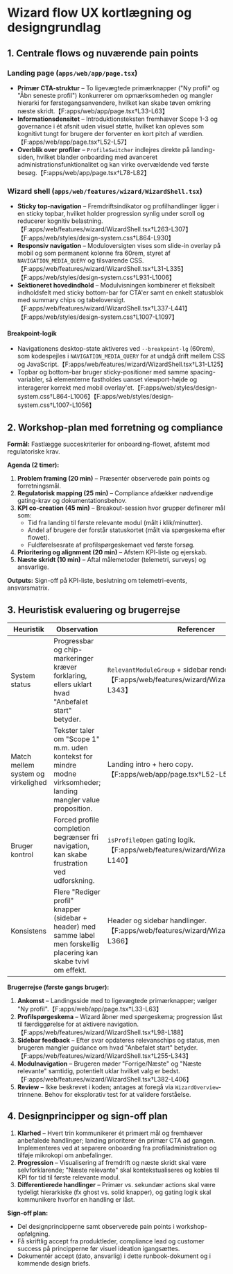 # Wizard flow UX kortlægning og designgrundlag

## 1. Centrale flows og nuværende pain points

### Landing page (`apps/web/app/page.tsx`)
- **Primær CTA-struktur** – To ligevægtede primærknapper ("Ny profil" og "Åbn seneste profil") konkurrerer om opmærksomheden og mangler hierarki for førstegangsanvendere, hvilket kan skabe tøven omkring næste skridt.【F:apps/web/app/page.tsx†L33-L63】
- **Informationsdensitet** – Introduktionsteksten fremhæver Scope 1-3 og governance i ét afsnit uden visuel støtte, hvilket kan opleves som kognitivt tungt for brugere der forventer en kort pitch af værdien.【F:apps/web/app/page.tsx†L52-L57】
- **Overblik over profiler** – `ProfileSwitcher` indlejres direkte på landing-siden, hvilket blander onboarding med avanceret administrationsfunktionalitet og kan virke overvældende ved første besøg.【F:apps/web/app/page.tsx†L78-L82】

### Wizard shell (`apps/web/features/wizard/WizardShell.tsx`)
- **Sticky top-navigation** – Fremdriftsindikator og profilhandlinger ligger i en sticky topbar, hvilket holder progression synlig under scroll og reducerer kognitiv belastning.【F:apps/web/features/wizard/WizardShell.tsx†L263-L307】【F:apps/web/styles/design-system.css†L864-L930】
- **Responsiv navigation** – Moduloversigten vises som slide-in overlay på mobil og som permanent kolonne fra 60rem, styret af `NAVIGATION_MEDIA_QUERY` og tilsvarende CSS.【F:apps/web/features/wizard/WizardShell.tsx†L31-L335】【F:apps/web/styles/design-system.css†L931-L1006】
- **Sektioneret hovedindhold** – Modulvisningen kombinerer et fleksibelt indholdsfelt med sticky bottom-bar for CTA'er samt en enkelt statusblok med summary chips og tabeloversigt.【F:apps/web/features/wizard/WizardShell.tsx†L337-L441】【F:apps/web/styles/design-system.css†L1007-L1097】

#### Breakpoint-logik
- Navigationens desktop-state aktiveres ved `--breakpoint-lg` (60rem), som kodespejles i `NAVIGATION_MEDIA_QUERY` for at undgå drift mellem CSS og JavaScript.【F:apps/web/features/wizard/WizardShell.tsx†L31-L125】
- Topbar og bottom-bar bruger sticky-positioner med samme spacing-variabler, så elementerne fastholdes uanset viewport-højde og interagerer korrekt med mobil overlay'et.【F:apps/web/styles/design-system.css†L864-L1006】【F:apps/web/styles/design-system.css†L1007-L1056】

## 2. Workshop-plan med forretning og compliance

**Formål:** Fastlægge succeskriterier for onboarding-flowet, afstemt mod regulatoriske krav.

**Agenda (2 timer):**
1. **Problem framing (20 min)** – Præsentér observerede pain points og forretningsmål.
2. **Regulatorisk mapping (25 min)** – Compliance afdækker nødvendige gating-krav og dokumentationsbehov.
3. **KPI co-creation (45 min)** – Breakout-session hvor grupper definerer mål som:
   - Tid fra landing til første relevante modul (målt i klik/minutter).
   - Andel af brugere der forstår statuskortet (målt via spørgeskema efter flowet).
   - Fuldførelsesrate af profilspørgeskemaet ved første forsøg.
4. **Prioritering og alignment (20 min)** – Afstem KPI-liste og ejerskab.
5. **Næste skridt (10 min)** – Aftal målemetoder (telemetri, surveys) og ansvarlige.

**Outputs:** Sign-off på KPI-liste, beslutning om telemetri-events, ansvarsmatrix.

## 3. Heuristisk evaluering og brugerrejse

| Heuristik | Observation | Referencer |
| --- | --- | --- |
| System status | Progressbar og chip-markeringer kræver forklaring, ellers uklart hvad "Anbefalet start" betyder. | `RelevantModuleGroup` + sidebar rendering.【F:apps/web/features/wizard/WizardShell.tsx†L255-L343】 |
| Match mellem system og virkelighed | Tekster taler om "Scope 1" m.m. uden kontekst for mindre modne virksomheder; landing mangler value proposition. | Landing intro + hero copy.【F:apps/web/app/page.tsx†L52-L57】 |
| Bruger kontrol | Forced profile completion begrænser fri navigation, kan skabe frustration ved udforskning. | `isProfileOpen` gating logik.【F:apps/web/features/wizard/WizardShell.tsx†L98-L140】 |
| Konsistens | Flere "Rediger profil" knapper (sidebar + header) med samme label men forskellig placering kan skabe tvivl om effekt. | Header og sidebar handlinger.【F:apps/web/features/wizard/WizardShell.tsx†L232-L366】 |

**Brugerrejse (første gangs bruger):**
1. **Ankomst** – Landingsside med to ligevægtede primærknapper; vælger "Ny profil".【F:apps/web/app/page.tsx†L33-L63】
2. **Profilspørgeskema** – Wizard åbner med spørgeskema; progression låst til færdiggørelse for at aktivere navigation.【F:apps/web/features/wizard/WizardShell.tsx†L98-L188】
3. **Sidebar feedback** – Efter svar opdateres relevanschips og status, men brugeren mangler guidance om hvad "Anbefalet start" betyder.【F:apps/web/features/wizard/WizardShell.tsx†L255-L343】
4. **Modulnavigation** – Brugeren møder "Forrige/Næste" og "Næste relevante" samtidig, potentielt uklar hvilket valg er bedst.【F:apps/web/features/wizard/WizardShell.tsx†L382-L406】
5. **Review** – Ikke beskrevet i koden; antages at foregå via `WizardOverview`-trinnene. Behov for eksplorativ test for at validere forståelse.

## 4. Designprincipper og sign-off plan

1. **Klarhed** – Hvert trin kommunikerer ét primært mål og fremhæver anbefalede handlinger; landing prioriterer én primær CTA ad gangen. Implementeres ved at separere onboarding fra profiladministration og tilføje mikrokopi om anbefalinger.
2. **Progression** – Visualisering af fremdrift og næste skridt skal være selvforklarende; "Næste relevante" skal kontekstualiseres og kobles til KPI for tid til første relevante modul.
3. **Differentierede handlinger** – Primær vs. sekundær actions skal være tydeligt hierarkiske (fx ghost vs. solid knapper), og gating logik skal kommunikere hvorfor en handling er låst.

**Sign-off plan:**
- Del designprincipperne samt observerede pain points i workshop-opfølgning.
- Få skriftlig accept fra produktleder, compliance lead og customer success på principperne før visuel ideation igangsættes.
- Dokumentér accept (dato, ansvarlig) i dette runbook-dokument og i kommende design briefs.
